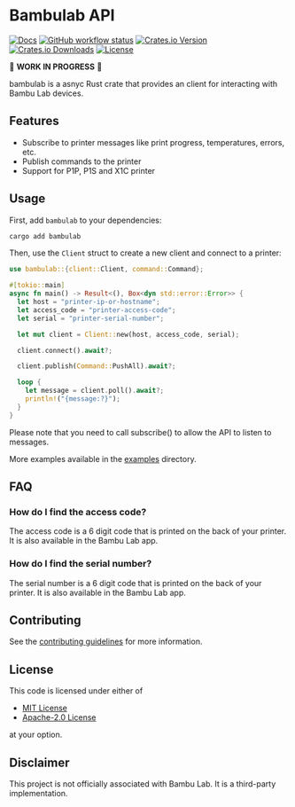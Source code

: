# Bambulab API

[![Docs](https://img.shields.io/docsrs/bambulab)](https://docs.rs/bambulab)
[![GitHub workflow status](https://github.com/markhaehnel/bambulab/actions/workflows/ci.yaml/badge.svg)](https://github.com/markhaehnel/bambulab/actions/workflows/ci.yaml)
[![Crates.io Version](https://img.shields.io/crates/v/bambulab)](https://crates.io/crates/bambulab)
[![Crates.io Downloads](https://img.shields.io/crates/d/bambulab)](https://crates.io/crates/bambulab)
[![License](https://img.shields.io/badge/license-MIT%2FApache--2.0-blue.svg)](#license)

🚧 **WORK IN PROGRESS** 🚧

bambulab is a asnyc Rust crate that provides an client for interacting with Bambu Lab devices.

## Features

- Subscribe to printer messages like print progress, temperatures, errors, etc.
- Publish commands to the printer
- Support for P1P, P1S and X1C printer

## Usage

First, add `bambulab` to your dependencies:
```bash
cargo add bambulab
```

Then, use the `Client` struct to create a new client and connect to a printer:

```rust
use bambulab::{client::Client, command::Command};

#[tokio::main]
async fn main() -> Result<(), Box<dyn std::error::Error>> {
  let host = "printer-ip-or-hostname";
  let access_code = "printer-access-code";
  let serial = "printer-serial-number";

  let mut client = Client::new(host, access_code, serial);

  client.connect().await?;

  client.publish(Command::PushAll).await?;

  loop {
    let message = client.poll().await?;
    println!("{message:?}");
  }
}
```

Please note that you need to call subscribe() to allow the API to listen to messages.

More examples available in the [examples](./../examples) directory.

## FAQ

### How do I find the access code?

The access code is a 6 digit code that is printed on the back of your printer. It is also available in the Bambu Lab app.

### How do I find the serial number?

The serial number is a 6 digit code that is printed on the back of your printer. It is also available in the Bambu Lab app.

## Contributing

See the [contributing guidelines](./../CONTRIBUTING.md) for more information.

## License

This code is licensed under either of

- [MIT License](./../LICENSE-MIT)
- [Apache-2.0 License](./../LICENSE-APACHE)

at your option.

## Disclaimer

This project is not officially associated with Bambu Lab. It is a third-party implementation.